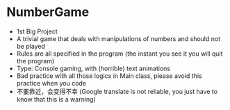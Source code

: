 # NumberGame

- 1st Big Project
- A trivial game that deals with manipulations of numbers and should not be played
- Rules are all specified in the program (the instant you see it you will quit the program)
- Type: Console gaming, with (horrible) text animations
- Bad practice with all those logics in Main class, please avoid this practice when you code
- 不要靠近，会变得不幸 (Google translate is not reliable, you just have to know that this is a warning)

